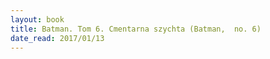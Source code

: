 ```yaml
---
layout: book
title: Batman. Tom 6. Cmentarna szychta (Batman,  no. 6)
date_read: 2017/01/13
---
```

